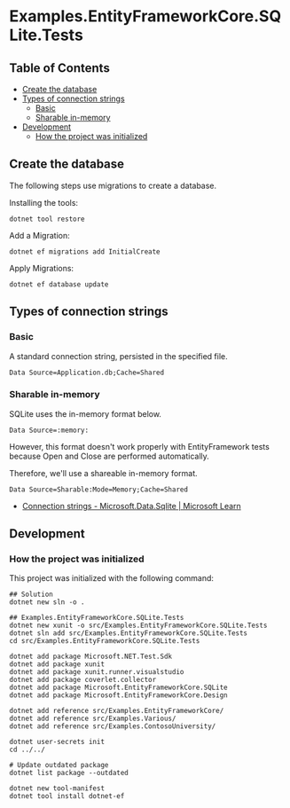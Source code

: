 # Examples.EntityFrameworkCore.SQLite.Tests

## Table of Contents <!-- omit in toc -->

- [Create the database](#create-the-database)
- [Types of connection strings](#types-of-connection-strings)
  - [Basic](#basic)
  - [Sharable in-memory](#sharable-in-memory)
- [Development](#development)
  - [How the project was initialized](#how-the-project-was-initialized)

## Create the database

The following steps use migrations to create a database.

Installing the tools:

```shell
dotnet tool restore
```

Add a Migration:

```shell
dotnet ef migrations add InitialCreate
```

Apply Migrations:

```shell
dotnet ef database update
```

## Types of connection strings

### Basic

A standard connection string, persisted in the specified file.

`Data Source=Application.db;Cache=Shared`

### Sharable in-memory

SQLite uses the in-memory format below.

`Data Source=:memory:`

However, this format doesn't work properly with EntityFramework tests because Open and Close are performed automatically.

Therefore, we'll use a shareable in-memory format.

`Data Source=Sharable:Mode=Memory;Cache=Shared`

- [Connection strings - Microsoft.Data.Sqlite | Microsoft Learn](https://learn.microsoft.com/ja-jp/dotnet/standard/data/sqlite/connection-strings)

## Development

### How the project was initialized

This project was initialized with the following command:

```shell
## Solution
dotnet new sln -o .

## Examples.EntityFrameworkCore.SQLite.Tests
dotnet new xunit -o src/Examples.EntityFrameworkCore.SQLite.Tests
dotnet sln add src/Examples.EntityFrameworkCore.SQLite.Tests
cd src/Examples.EntityFrameworkCore.SQLite.Tests

dotnet add package Microsoft.NET.Test.Sdk
dotnet add package xunit
dotnet add package xunit.runner.visualstudio
dotnet add package coverlet.collector
dotnet add package Microsoft.EntityFrameworkCore.SQLite
dotnet add package Microsoft.EntityFrameworkCore.Design

dotnet add reference src/Examples.EntityFrameworkCore/
dotnet add reference src/Examples.Various/
dotnet add reference src/Examples.ContosoUniversity/

dotnet user-secrets init
cd ../../

# Update outdated package
dotnet list package --outdated

dotnet new tool-manifest
dotnet tool install dotnet-ef
```
